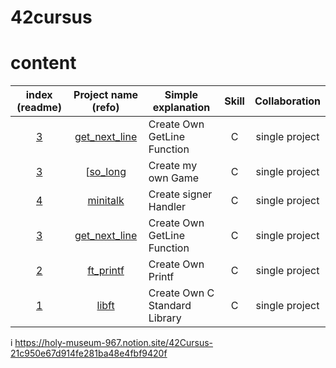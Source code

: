# 42cursus


# content

|index (readme)|Project name (refo)|Simple explanation|Skill|Collaboration|
|:---:|:---:|---|:---:|:---:|
|[3](#get_next_line)|[get_next_line](https://github.com/mantoing/42cursus/tree/main/libft)|Create Own GetLine Function|C|single project|
|[3](#get_next_line)|[[so_long](https://github.com/mantoing/42cursus/tree/main/so_long)|Create my own Game|C|single project|
|[4](#minitalk)|[minitalk](https://github.com/mantoing/42cursus/tree/main/minitalk)|Create signer Handler|C|single project|
|[3](#get_next_line)|[get_next_line](https://github.com/mantoing/42cursus/tree/main/libft)|Create Own GetLine Function|C|single project|
|[2](#ft_printf)|[ft_printf](https://github.com/mantoing/42cursus/tree/main/ft_printf)|Create Own Printf|C|single project|
|[1](#libft)|[libft](https://github.com/mantoing/42cursus/tree/main/libft)|Create Own C Standard Library|C|single project|

i
https://holy-museum-967.notion.site/42Cursus-21c950e67d914fe281ba48e4fbf9420f
